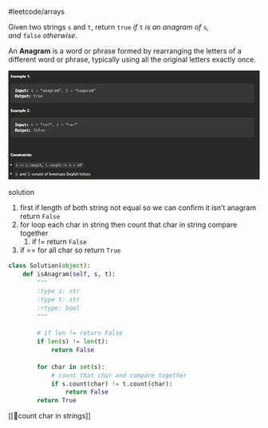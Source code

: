 #leetcode/arrays 

Given two strings `s` and `t`, return `true` _if_ `t` _is an anagram of_ `s`_, and_ `false` _otherwise_.

An **Anagram** is a word or phrase formed by rearranging the letters of a different word or phrase, typically using all the original letters exactly once.

![](attachments/2023-06-15.png)

solution
1. first if length of both string not equal so we can confirm it isn’t anagram return `False`
2. for loop each char in string then count that char in string compare together
	1. if != return `False`
3. if == for all char so return `True`


```python
class Solution(object):
    def isAnagram(self, s, t):
        """
        :type s: str
        :type t: str
        :rtype: bool
        """

        # if len != return False
        if len(s) != len(t):
            return False
        
        for char in set(s):
            # count that char and compare together
            if s.count(char) != t.count(char):
                return False
        return True
```

[[🌲count char in strings]]